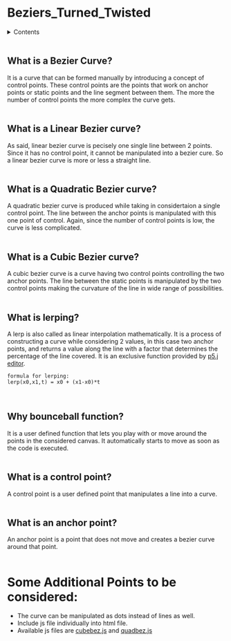 # Beziers_Turned_Twisted

<!--Contents --> 
<details>
  <summary>Contents</summary>
  <ul>
    <li>
      <a href="#bezier">What is a Bezier Curve?</a> 
    </li>
    <li>
      <a href="#linebezier">What is a Linear Bezier Curve?</a>
    </li>
    <li>
       <a href="#quadbezier">What is a Quadratic Bezier Curve?</a>
    </li>
    <li>
       <a href="#cubebezier">What is a Cubic Bezier Curve?</a>
    </li>
    <li>
       <a href="#lerp">What is lerping?</a>
    </li>
    <li>
       <a href="#bounceball">Why bounceball function?</a>
    </li>
    <li>
       <a href="#conpoint">What is a control point?</a>
    </li>
    <li>
       <a href="#ancpoint">What is an anchor point?</a>
    </li>
  </ul> 

</details>
<br>

<!--Bezier Intro -->
## <a name="bezier" />What is a Bezier Curve?
It is a curve that can be formed manually by introducing a concept of control points.
These control points are the points that work on anchor points or static points and the 
line segment between them. The more the number of control points the more complex the 
curve gets.
<br>
<br>
<!--linear Bezier-->
## <a name="linebezier" />What is a Linear Bezier curve?
As said, linear bezier curve is pecisely one single line between 2 points. Since it has 
no control point, it cannot be manipulated into a bezier cure. So a linear bezier curve
is more or less a straight line.
<br>
<br>
<!--Quadratic Bezier-->
## <a name="quadbezier" />What is a Quadratic Bezier curve?
A quadratic bezier curve is produced while taking in considertaion a single control 
point. The line between the anchor points is manipulated with this one point of control.
Again, since the number of control points is low, the curve is less complicated.
<br>
<br>
<!--Cubic Bezier-->
## <a name="cubebezier" />What is a Cubic Bezier curve?
A cubic bezier curve is a curve having two control points controlling the two anchor 
points. The line between the static points is manipulated by the two control points 
making the curvature of the line in wide range of possibilities.
<br>
<br>
<!--Lerp-->
## <a name="lerp" />What is lerping?
A lerp is also called as linear interpolation mathematically. It is a process of constructing
a curve while considering 2 values, in this case two anchor points, and returns a value along 
the line with a factor that determines the percentage of the line covered. It is an exclusive function provided by [p5.j editor](https://editor.p5js.org/).
```
formula for lerping: 
lerp(x0,x1,t) = x0 + (x1-x0)*t 
```
<br>

<!--bounceball-->
## <a name="bounceball" />Why bounceball function?
It is a user defined function that lets you play with or move around the points in the
considered canvas. It automatically starts to move as soon as the code is executed. 
<br>
<br>

<!--control point-->
## <a name="conpoint" />What is a control point?
A control point is a user defined point that manipulates a line into a curve.
<br>
<br>

<!--anchor point-->
## <a name="ancpoint" />What is an anchor point?
An anchor point is a point that does not move and creates a bezier curve around 
that point.
<br>
<br>

# Some Additional Points to be considered:
- The curve can be manipulated as dots instead of lines as well.
- Include js file individually into html file. 
- Available js files are [cubebez.js](https://github.com/Rhuthvik-D/Beziers_Turned_Twisted/blob/main/cubebez.js) and [quadbez.js](https://github.com/Rhuthvik-D/Beziers_Turned_Twisted/blob/main/quadbez.js) 
